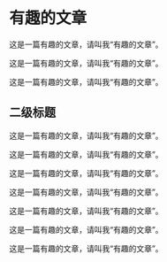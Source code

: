 # 有趣的文章

这是一篇有趣的文章，请叫我“有趣的文章”。

这是一篇有趣的文章，请叫我“有趣的文章”。

这是一篇有趣的文章，请叫我“有趣的文章”。

## 二级标题

这是一篇有趣的文章，请叫我“有趣的文章”。

这是一篇有趣的文章，请叫我“有趣的文章”。

这是一篇有趣的文章，请叫我“有趣的文章”。

这是一篇有趣的文章，请叫我“有趣的文章”。

这是一篇有趣的文章，请叫我“有趣的文章”。

这是一篇有趣的文章，请叫我“有趣的文章”。

这是一篇有趣的文章，请叫我“有趣的文章”。